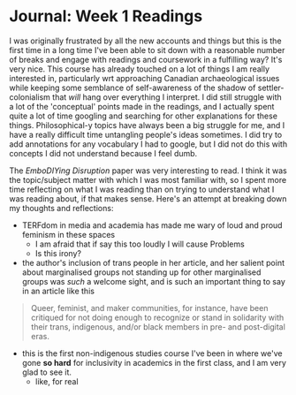 <h1>Journal: Week 1 Readings</h1>

I was originally frustrated by all the new accounts and things but this is the first time in a long time I've been able to sit down with a reasonable number of breaks and engage with readings and coursework in a fulfilling way? It's very nice.
This course has already touched on a lot of things I am really interested in, particularly wrt approaching Canadian archaeological issues while keeping some semblance of self-awareness of the shadow of settler-colonialism that *will* hang over everything I interpret. 
I did still struggle with a lot of the 'conceptual' points made in the readings, and I actually spent quite a lot of time googling and searching for other explanations for these things. Philosophical-y topics have always been a big struggle for me, and I have a really difficult time untangling people's ideas sometimes. I did try to add annotations for any vocabulary I had to google, but I did not do this with concepts I did not understand because I feel dumb. 

The <i>EmboDIYing Disruption</i> paper was very interesting to read. I think it was the topic/subject matter with which I was most familiar with, so I spent more time reflecting on what I was reading than on trying to understand what I was reading about, if that makes sense. Here's an attempt at breaking down my thoughts and reflections: 
- TERFdom in media and academia has made me wary of loud and proud feminism in these spaces
  - I am afraid that if say this too loudly I will cause Problems
  - Is this irony? 
- the author's inclusion of trans people in her article, and her salient point about marginalised groups not standing up for other marginalised groups was *such* a welcome sight, and is such an important thing to say in an article like this
> Queer, feminist, and maker communities, for instance, have been critiqued for not doing enough to recognize or stand in solidarity with their trans, indigenous, and/or black members in pre- and post-digital eras.
- this is the first non-indigenous studies course I've been in where we've gone **so hard** for inclusivity in academics in the first class, and I am very glad to see it.
  - like, for real
  
